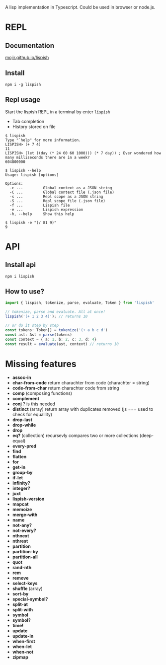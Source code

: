 A lisp implementation in Typescript. Could be used in browser or node.js.

# REPL
## Documentation
[mojir.github.io/lispish](https://mojir.github.io/lispish)
## Install
```
npm i -g lispish
```
## Repl usage
Start the lispish REPL in a terminal by enter `lispish`
* Tab completion
* History stored on file
```
$ lispish
Type "`help" for more information.
LISPISH> (+ 7 4)
11
LISPISH> (let ((day (* 24 60 60 1000))) (* 7 day)) ; Ever wondered how many milliseconds there are in a week?
604800000
```
```
$ lispish --help
Usage: lispish [options]

Options:
  -c ...         Global context as a JSON string
  -C ...         Global context file (.json file)
  -s ...         Repl scope as a JSON string
  -S ...         Repl scope file (.json file)
  -f ...         Lispish file
  -e ...         Lispish expression
  -h, --help     Show this help
```
```
$ lispish -e "(/ 81 9)"
9
```

# API
## Install api

```
npm i lispish
```

## How to use?

```ts
import { lispish, tokenize, parse, evaluate, Token } from 'lispish'

// tokenize, parse and evaluate. All at once!
lispish('(+ 1 2 3 4)'); // returns 10

// or do it step by step
const tokens: Token[] = tokenize('(+ a b c d')
const ast: Ast = parse(tokens)
const context = { a: 1, b: 2, c: 3, d: 4}
const result = evaluate(ast, context) // returns 10
```

# Missing features
* **assoc-in**
* **char-from-code** return charachter from code (charachter = string)
* **code-from-char** return charachter code from string
* **comp** (composing functions)
* **complement**
* **conj** ? is this needed
* **distinct** (array) return array with duplicates removed (js === used to check for equallity)
* **drop-last**
* **drop-while**
* **drop**
* **eq?** (collection) recursevly compares two or more collections (deep-equal)
* **every-pred**
* **find**
* **flatten**
* **for**
* **get-in**
* **group-by**
* **if-let**
* **infinity?**
* **integer?**
* **juxt**
* **lispish-version**
* **mapcat**
* **memoize**
* **merge-with**
* **name**
* **not-any?**
* **not-every?**
* **nthnext**
* **nthrest**
* **partition**
* **partition-by**
* **partition-all**
* **quot**
* **rand-nth**
* **rem**
* **remove**
* **select-keys**
* **shuffle** (array)
* **sort-by**
* **special-symbol?**
* **split-at**
* **split-with**
* **symbol**
* **symbol?**
* **time!**
* **update**
* **update-in**
* **when-first**
* **when-let**
* **when-not**
* **zipmap**
